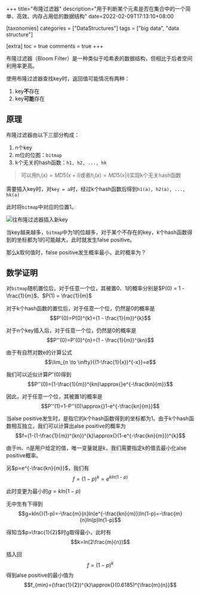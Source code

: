 +++
title="布隆过滤器"
description="用于判断某个元素是否在集合中的一个简单、高效、内存占用低的数据结构"
date=2022-02-09T17:13:10+08:00

[taxonomies]
categories = ["DataStructures"]
tags = ["big data", "data structure"]

[extra]
toc = true
comments = true
+++

布隆过滤器（Bloom Filter）是一种类似于哈希表的数据结构，但相比于后者空间利用率更高。

使用布隆过滤器查找key时，返回值可能情况有两种：

1. key**不**存在
2. key**可能**存在

## 原理

布隆过滤器由以下三部分构成：

1. n个key
2. m位的位图：`bitmap`
3. k个无关的hash函数：`h1, h2, ..., hk`

> 可以用$h_{i}(x)=MD5(x+i)$或者$h_{i}(x)=MD5(x|i)$实现k个无关hash函数

需要插入key时，对`key = a`时，经过k个hash函数后得到`h1(a), h2(a), ..., hk(a)`

此时将`bitmap`中对应的位置1。

![往布隆过滤器插入新key](https://raw.githubusercontent.com/oliverdding/imaw.io/main/inserting-key-into-bloom-filter.drawio.svg)

当key越来越多，`bitmap`中为1的位越多，对于某个不存在的key，k个hash函数得到的坐标都为1的可能越大，此时就发生false positive。

那么k取何值时，false positive发生概率最小，此时概率为？

## 数学证明

对`bitmap`随机置位后，对于任意一个位，其被置0、1的概率分别是$P(0) = 1 - \frac{1}{m}$、$P(1) = \frac{1}{m}$

对于k个hash函数的置位后，对于任意一个位，仍然是0的概率是$$P'(0)=P(0)^{k}=(1 - \frac{1}{m})^{k}$$

对于n个key插入后，对于任意一个位，仍然是0的概率是$$P''(0)=P'(0)^{n}=(1 - \frac{1}{m})^{kn}$$

由于有自然对数e的计算公式$$\lim_{n \to \infty}{(1-\frac{1}{x})^{-x}}=e$$

我们可以近似计算$P''(0)$得到$$P''(0)=(1-\frac{1}{m})^{kn}\approx{}e^{-\frac{kn}{m}}$$

因此，对于任意一个位，其被置1的概率是$$P''(1)=1-P''(0)\approx{}1-e^{-\frac{kn}{m}}$$

当alse positive发生时，是指它的k个hash函数得到的坐标都为1。由于k个hash函数相互独立，我们可以计算出alse positive的概率为$$f=(1-(1-\frac{1}{m})^{kn})^{k}\approx{}(1-e^{-\frac{kn}{m}})^{k}$$

由于m、n是用户给定的值，唯一变量就是k，我们需要指定k的值去最小化alse positive概率。

另$p=e^{-\frac{kn}{m}}$，我们有$$f=(1-p)^{k}=e^{kln(1-p)}$$

此时变更为最小的$g=kln(1-p)$

无中生有下得到$$g=kln{}(1-p)=-\frac{m}{n}ln(e^{-\frac{kn}{m}})ln(1-p)=-\frac{m}{n}ln(p)ln(1-p)$$

得知当$p=\frac{1}{2}$时g取得最小，此时有$$k=ln(2\frac{m}{n})$$

插入回$$f=(1-p)^{k}$$得到alse positive的最小值为$$f_{min}=(\frac{1}{2})^{k}\approx{}(0.6185)^{\frac{m}{n}}$$
